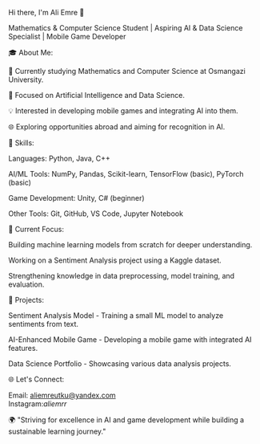 Hi there, I'm Ali Emre 👋

Mathematics & Computer Science Student | Aspiring AI & Data Science Specialist | Mobile Game Developer

🎓 About Me:

🌟 Currently studying Mathematics and Computer Science at Osmangazi University.

🔄 Focused on Artificial Intelligence and Data Science.

💡 Interested in developing mobile games and integrating AI into them.

🌐 Exploring opportunities abroad and aiming for recognition in AI.

🔧 Skills:

Languages: Python, Java, C++

AI/ML Tools: NumPy, Pandas, Scikit-learn, TensorFlow (basic), PyTorch (basic)

Game Development: Unity, C# (beginner)

Other Tools: Git, GitHub, VS Code, Jupyter Notebook

🌟 Current Focus:

Building machine learning models from scratch for deeper understanding.

Working on a Sentiment Analysis project using a Kaggle dataset.

Strengthening knowledge in data preprocessing, model training, and evaluation.

💼 Projects:

Sentiment Analysis Model - Training a small ML model to analyze sentiments from text.

AI-Enhanced Mobile Game - Developing a mobile game with integrated AI features.

Data Science Portfolio - Showcasing various data analysis projects.

🌐 Let's Connect:

Email: aliemreutku@yandex.com      
Instagram:_aliemrr_

🌍 "Striving for excellence in AI and game development while building a sustainable learning journey."

